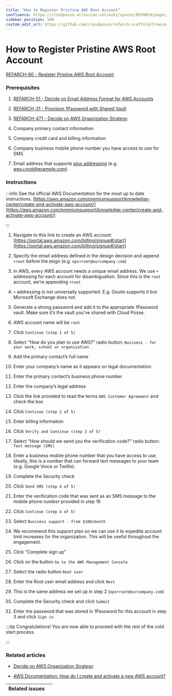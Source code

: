 ```yaml
---
title: "How to Register Pristine AWS Root Account"
confluence: https://cloudposse.atlassian.net/wiki/spaces/REFARCH/pages/931037265/How+to+Register+Pristine+AWS+Root+Account
sidebar_position: 100
custom_edit_url: https://github.com/cloudposse/refarch-scaffold/tree/main/docs/docs/setup/cold-start/how-to-register-pristine-aws-root-account.md
---
```


# How to Register Pristine AWS Root Account
[REFARCH-60 - Register Pristine AWS Root Account](https://cloudposse.atlassian.net/browse/REFARCH-60)

### Prerequisites

1. [REFARCH-51 - Decide on Email Address Format for AWS Accounts](https://cloudposse.atlassian.net/browse/REFARCH-51)

2. [REFARCH-31 - Provision 1Password with Shared Vault](https://cloudposse.atlassian.net/browse/REFARCH-31)

3. [REFARCH-471 - Decide on AWS Organization Strategy](https://cloudposse.atlassian.net/browse/REFARCH-471)

4. Company primary contact information

5. Company credit card and billing information

6. Company business mobile phone number you have access to use for SMS

7. Email address that supports [plus addressing](https://en.wikipedia.org/wiki/Email_address#Sub-addressing) (e.g. aws+root@example.com)

### Instructions

:::info
See the official AWS Documentation for the most up to date instructions.
[https://aws.amazon.com/premiumsupport/knowledge-center/create-and-activate-aws-account/](https://aws.amazon.com/premiumsupport/knowledge-center/create-and-activate-aws-account/)

:::

1. Navigate to this link to create an AWS account: [https://portal.aws.amazon.com/billing/signup#/start](https://portal.aws.amazon.com/billing/signup#/start)

2. Specify the email address defined in the design decision and append `+root` before the `@`sign (e.g. `ops+root@ourcompany.com`)

1. In AWS, every AWS account needs a unique email address. We use `+` addressing for each account for disambiguation. Since this is the `root` account, we’re appending `+root`

2. `+` addressing is not universally supported. E.g. Gsuite supports it but Microsoft Exchange does not.

3. Generate a strong password and add it to the appropriate 1Password vault. Make sure it’s the vault you’ve shared with Cloud Posse.

4. AWS account name will be `root`

5. Click `Continue (step 1 of 5)`

6. Select “How do you plan to use AWS?” radio button: `Business - for your work, school or organization`

7. Add the primary contact’s full name

8. Enter your company’s name as it appears on legal documentation

9. Enter the primary contact’s business phone number

10. Enter the company’s legal address

11. Click the link provided to read the terms `AWS Customer Agreement` and check the box

12. Click `Continue (step 2 of 5)`

13. Enter billing information

14. Click `Verify and Continue (step 3 of 5)`

15. Select “How should we send you the verification code?” radio button: `Text message (SMS)`

16. Enter a business mobile phone number that you have access to use. Ideally, this is a number that can forward text messages to your team (e.g. Google Voice or Twillio).

17. Complete the Security check

18. Click `Send SMS (step 4 of 5)`

19. Enter the verification code that was sent as an SMS message to the mobile phone number provided in step 16

20. Click `Continue (step 4 of 5)`

21. Select `Business support - From $100/month`

1. We recommend this support plan so we can use it to expedite account limit increases for the organization. This will be useful throughout the engagement.

22. Click “Complete sign up”

23. Click on the button `Go to the AWS Management Console`

24. Select the radio button `Root user`

25. Enter the Root user email address and click `Next`

1. This is the same address we set up in step 2 (`ops+root@ourcompany.com`)

26. Complete the Security check and click `Submit`

27. Enter the password that was stored in 1Password for this account in step 3 and click `Sign in`

:::tip
Congratulations! You are now able to proceed with the rest of the cold start process.

:::

### Related articles

- [Decide on AWS Organization Strategy](/reference-architecture/fundamentals/design-decisions/cold-start/decide-on-aws-organization-strategy)

- [AWS Documentation: How do I create and activate a new AWS account?](https://aws.amazon.com/premiumsupport/knowledge-center/create-and-activate-aws-account/)

|Related issues | |
| ----- | ----- |

